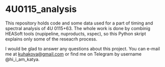 # 4U0115_analysis

This repository holds code and some data used for a part of timing and spectral analysis of 4U 0115+63. The whole work is done by combinig HEASoft tools (nupipeline, nuproducts, xspec), so this Python skript explains only some of the reseacrh process.

I would be glad to answer any questions about this project. You can e-mail me at kuhakova@gmail.com or find me on Telegram by username @hi_i_am_katya.
